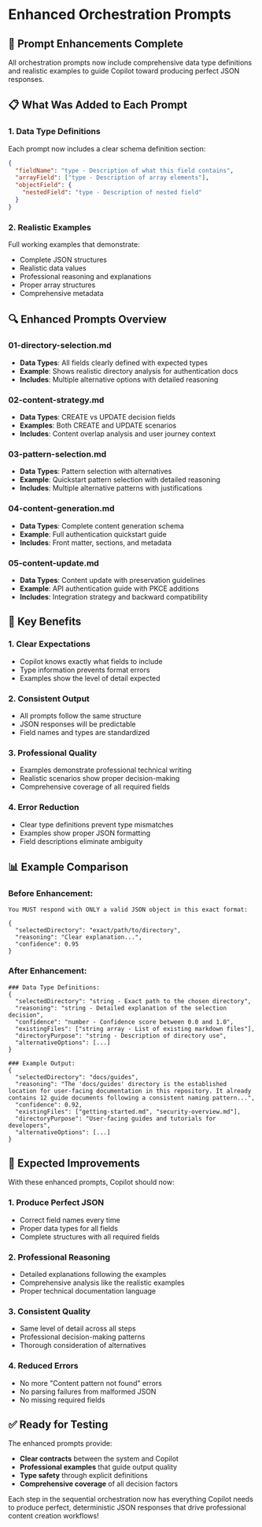 # Enhanced Orchestration Prompts

## 🎯 **Prompt Enhancements Complete**

All orchestration prompts now include comprehensive data type definitions and realistic examples to guide Copilot toward producing perfect JSON responses.

## 📋 **What Was Added to Each Prompt**

### **1. Data Type Definitions**
Each prompt now includes a clear schema definition section:

```json
{
  "fieldName": "type - Description of what this field contains",
  "arrayField": ["type - Description of array elements"],
  "objectField": {
    "nestedField": "type - Description of nested field"
  }
}
```

### **2. Realistic Examples**
Full working examples that demonstrate:
- Complete JSON structures
- Realistic data values
- Professional reasoning and explanations
- Proper array structures
- Comprehensive metadata

## 🔍 **Enhanced Prompts Overview**

### **01-directory-selection.md**
- **Data Types**: All fields clearly defined with expected types
- **Example**: Shows realistic directory analysis for authentication docs
- **Includes**: Multiple alternative options with detailed reasoning

### **02-content-strategy.md**
- **Data Types**: CREATE vs UPDATE decision fields
- **Examples**: Both CREATE and UPDATE scenarios
- **Includes**: Content overlap analysis and user journey context

### **03-pattern-selection.md**
- **Data Types**: Pattern selection with alternatives
- **Example**: Quickstart pattern selection with detailed reasoning
- **Includes**: Multiple alternative patterns with justifications

### **04-content-generation.md**
- **Data Types**: Complete content generation schema
- **Example**: Full authentication quickstart guide
- **Includes**: Front matter, sections, and metadata

### **05-content-update.md**
- **Data Types**: Content update with preservation guidelines
- **Example**: API authentication guide with PKCE additions
- **Includes**: Integration strategy and backward compatibility

## 🎨 **Key Benefits**

### **1. Clear Expectations**
- Copilot knows exactly what fields to include
- Type information prevents format errors
- Examples show the level of detail expected

### **2. Consistent Output**
- All prompts follow the same structure
- JSON responses will be predictable
- Field names and types are standardized

### **3. Professional Quality**
- Examples demonstrate professional technical writing
- Realistic scenarios show proper decision-making
- Comprehensive coverage of all required fields

### **4. Error Reduction**
- Clear type definitions prevent type mismatches
- Examples show proper JSON formatting
- Field descriptions eliminate ambiguity

## 📊 **Example Comparison**

### **Before Enhancement:**
```
You MUST respond with ONLY a valid JSON object in this exact format:

{
  "selectedDirectory": "exact/path/to/directory",
  "reasoning": "Clear explanation...",
  "confidence": 0.95
}
```

### **After Enhancement:**
```
### Data Type Definitions:
{
  "selectedDirectory": "string - Exact path to the chosen directory",
  "reasoning": "string - Detailed explanation of the selection decision",
  "confidence": "number - Confidence score between 0.0 and 1.0",
  "existingFiles": ["string array - List of existing markdown files"],
  "directoryPurpose": "string - Description of directory use",
  "alternativeOptions": [...]
}

### Example Output:
{
  "selectedDirectory": "docs/guides",
  "reasoning": "The 'docs/guides' directory is the established location for user-facing documentation in this repository. It already contains 12 guide documents following a consistent naming pattern...",
  "confidence": 0.92,
  "existingFiles": ["getting-started.md", "security-overview.md"],
  "directoryPurpose": "User-facing guides and tutorials for developers",
  "alternativeOptions": [...]
}
```

## 🚀 **Expected Improvements**

With these enhanced prompts, Copilot should now:

### **1. Produce Perfect JSON**
- Correct field names every time
- Proper data types for all fields
- Complete structures with all required fields

### **2. Professional Reasoning**
- Detailed explanations following the examples
- Comprehensive analysis like the realistic examples
- Proper technical documentation language

### **3. Consistent Quality**
- Same level of detail across all steps
- Professional decision-making patterns
- Thorough consideration of alternatives

### **4. Reduced Errors**
- No more "Content pattern not found" errors
- No parsing failures from malformed JSON
- No missing required fields

## ✅ **Ready for Testing**

The enhanced prompts provide:
- **Clear contracts** between the system and Copilot
- **Professional examples** that guide output quality
- **Type safety** through explicit definitions
- **Comprehensive coverage** of all decision factors

Each step in the sequential orchestration now has everything Copilot needs to produce perfect, deterministic JSON responses that drive professional content creation workflows!
